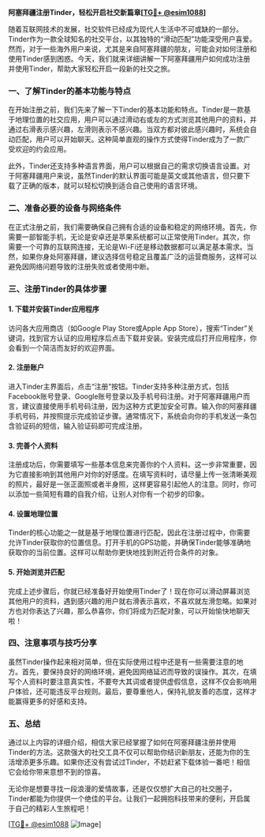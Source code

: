 **阿塞拜疆注册Tinder，轻松开启社交新篇章[[TG💪+ @esim1088](https://t.me/s/esim1088)]**

随着互联网技术的发展，社交软件已经成为现代人生活中不可或缺的一部分。Tinder作为一款全球知名的社交平台，以其独特的“滑动匹配”功能深受用户喜爱。然而，对于一些海外用户来说，尤其是来自阿塞拜疆的朋友，可能会对如何注册和使用Tinder感到困惑。今天，我们就来详细讲解一下阿塞拜疆用户如何成功注册并使用Tinder，帮助大家轻松开启一段新的社交之旅。

### 一、了解Tinder的基本功能与特点

在开始注册之前，我们先来了解一下Tinder的基本功能和特点。Tinder是一款基于地理位置的社交应用，用户可以通过滑动右或左的方式浏览其他用户的资料，并通过右滑表示感兴趣，左滑则表示不感兴趣。当双方都对彼此感兴趣时，系统会自动匹配，用户可以开始聊天。这种简单直观的操作方式使得Tinder成为了一款广受欢迎的约会应用。

此外，Tinder还支持多种语言界面，用户可以根据自己的需求切换语言设置。对于阿塞拜疆用户来说，虽然Tinder的默认界面可能是英文或其他语言，但只要下载了正确的版本，就可以轻松切换到适合自己使用的语言环境。

### 二、准备必要的设备与网络条件

在正式注册之前，我们需要确保自己拥有合适的设备和稳定的网络环境。首先，你需要一部智能手机，无论是安卓还是苹果系统都可以正常使用Tinder。其次，你需要一个可靠的互联网连接，无论是Wi-Fi还是移动数据都可以满足基本需求。当然，如果你身处阿塞拜疆，建议选择信号稳定且覆盖广泛的运营商服务，这样可以避免因网络问题导致的注册失败或者使用中断。

### 三、注册Tinder的具体步骤

#### 1. 下载并安装Tinder应用程序

访问各大应用商店（如Google Play Store或Apple App Store），搜索“Tinder”关键词，找到官方认证的应用程序后点击下载并安装。安装完成后打开应用程序，你会看到一个简洁而友好的欢迎界面。

#### 2. 注册账户

进入Tinder主界面后，点击“注册”按钮。Tinder支持多种注册方式，包括Facebook账号登录、Google账号登录以及手机号码注册。对于阿塞拜疆用户而言，建议直接使用手机号码注册，因为这种方式更加安全可靠。输入你的阿塞拜疆手机号码，并按照提示完成验证步骤。通常情况下，系统会向你的手机发送一条包含验证码的短信，输入验证码即可完成注册。

#### 3. 完善个人资料

注册成功后，你需要填写一些基本信息来完善你的个人资料。这一步非常重要，因为它直接影响到其他用户对你的好感度。在填写资料时，请尽量上传一张清晰美观的照片，最好是一张正面照或者半身照，这样更容易引起他人的注意。同时，你可以添加一些简短有趣的自我介绍，让别人对你有一个初步的印象。

#### 4. 设置地理位置

Tinder的核心功能之一就是基于地理位置进行匹配，因此在注册过程中，你需要允许Tinder获取你的位置信息。打开手机的GPS功能，并确保Tinder能够准确地获取你的当前位置。这样可以帮助你更快地找到附近符合条件的对象。

#### 5. 开始浏览并匹配

完成上述步骤后，你就已经准备好开始使用Tinder了！现在你可以滑动屏幕浏览其他用户的资料，遇到感兴趣的用户就右滑表示喜欢，不喜欢就左滑忽略。如果对方也对你表达了兴趣，那么恭喜你，你们将成为匹配对象，可以开始愉快地聊天啦！

### 四、注意事项与技巧分享

虽然Tinder操作起来相对简单，但在实际使用过程中还是有一些需要注意的地方。首先，要保持良好的网络环境，避免因网络延迟而导致的误操作。其次，在填写个人资料时要注意真实性，不要夸大其词或者提供虚假信息，这样不仅会影响用户体验，还可能违反平台规则。最后，要尊重他人，保持礼貌友善的态度，这样才能赢得更多的好感和支持。

### 五、总结

通过以上内容的详细介绍，相信大家已经掌握了如何在阿塞拜疆注册并使用Tinder的方法。这款强大的社交工具不仅可以帮助你结识新朋友，还能为你的生活增添更多乐趣。如果你还没有尝试过Tinder，不妨赶紧下载体验一番吧！相信它会给你带来意想不到的惊喜。

无论你是想要寻找一段浪漫的爱情故事，还是仅仅想扩大自己的社交圈子，Tinder都能为你提供一个绝佳的平台。让我们一起拥抱科技带来的便利，开启属于自己的精彩人生旅程吧！

[[TG💪+ @esim1088](https://t.me/s/esim1088) ![Image](https://i.postimg.cc/4NQfJmqS/Snipaste-2025-05-13-00-14-12.png)]